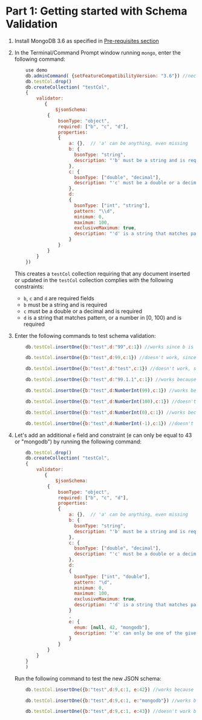 # Part 1: Getting started with Schema Validation

1. Install MongoDB 3.6 as specified in [Pre-requisites section](./../README.md)
1. In the Terminal/Command Prompt window running `mongo`, enter the following command:

    ```javascript
        use demo
        db.adminCommand( {setFeatureCompatibilityVersion: "3.6"}) //necessary only if you use a pre-3.6 version of the Mongo Shell
        db.testCol.drop()
        db.createCollection( "testCol",
        {
            validator:
               {
                   $jsonSchema:
                {
                    bsonType: "object",
                    required: ["b", "c", "d"],
                    properties:
                    {
                        a: {},  // 'a' can be anything, even missing
                        b: {
                          bsonType: "string",
                          description: "'b' must be a string and is required"
                        },
                        c: {
                          bsonType: ["double", "decimal"],
                          description: "'c' must be a double or a decimal and is required"
                        },
                        d: 
                        {
                          bsonType: ["int", "string"],
                          pattern: "\\d",
                          minimum: 0,
                          maximum: 100,
                          exclusiveMaximum: true,
                          description: "'d' is a string that matches pattern, or a number in [0, 100) and is required"
                        }
                    }
                }
            }
        })
    ```

    This creates a `testCol` collection requiring that any document inserted or updated in the `testCol` collection complies with the following constraints:

    * `b`, `c` and `d` are required fields
    * `b` must be a string and is required
    * `c` must be a double or a decimal and is required
    * `d` is a string that matches pattern, or a number in [0, 100) and is required

1. Enter the following commands to test schema validation:

    ```javascript
        db.testCol.insertOne({b:"test",d:"99",c:1}) //works since b is a string, c is a double (in JavaScript) and d is a string that matches the digit pattern

        db.testCol.insertOne({b:"test",d:99,c:1}) //doesn't work, since 99 is considered a double in JavaScript (and d must be an Int32 or a string matching the `\d` pattern)

        db.testCol.insertOne({b:"test",d:"test",c:1}) //doesn't work, since d doesn't match the pattern

        db.testCol.insertOne({b:"test",d:"99.1.1",c:1}) //works because 99.1.1 is a valid \d pattern

        db.testCol.insertOne({b:"test",d:NumberInt(99),c:1}) //works because d is a valid Int32

        db.testCol.insertOne({b:"test",d:NumberInt(100),c:1}) //doesn't work because d is not strictly lower than 100

        db.testCol.insertOne({b:"test",d:NumberInt(0),c:1}) //works because 0 is a valid d value

        db.testCol.insertOne({b:"test",d:NumberInt(-1),c:1}) //doesn't work because d cannot be negative
    ```

1. Let's add an additional `e` field and constraint (e can only be equal to 43 or "mongodb") by running the following command:

    ```javascript
        db.testCol.drop()
        db.createCollection( "testCol",
        {
            validator:
               {
                   $jsonSchema:
                {
                    bsonType: "object",
                    required: ["b", "c", "d"],
                    properties:
                    {
                        a: {},  // 'a' can be anything, even missing
                        b: {
                          bsonType: "string",
                          description: "'b' must be a string and is required"
                        },
                        c: {
                          bsonType: ["double", "decimal"],
                          description: "'c' must be a double or a decimal and is required"
                        },
                        d:
                        {
                          bsonType: ["int", "double"],
                          pattern: "\d",
                          minimum: 0,
                          maximum: 100,
                          exclusiveMaximum: true,
                          description: "'d' is a string that matches pattern, or a number in [0, 100) and is required"
                        }
                        ,
                        e: {
                          enum: [null, 42, "mongodb"],
                          description: "'e' can only be one of the given enum values or missing"
                        }
                    }
                }
            }
        }
        )
    ```

    Run the following command to test the new JSON schema:

    ```javascript
        db.testCol.insertOne({b:"test",d:9,c:1, e:42}) //works because 42 is a valid value for `e`

        db.testCol.insertOne({b:"test",d:9,c:1, e:"mongodb"}) //works because "mongodb" is a valid value for `e`

        db.testCol.insertOne({b:"test",d:9,c:1, e:43}) //doesn't work because 43 is not a valid value for `e`
    ```